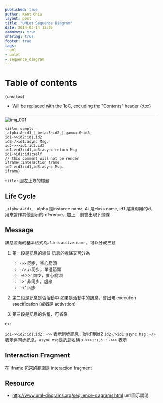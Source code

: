 ```yaml
---
published: true
author: Kent Chiu
layout: post
title: "UMLet Sequence Diagram"
date: 2014-03-14 12:05
comments: true
sharing: true
footer: true
tags: 
- uml
- umlet
- sequence_diagram 
---
```



# Table of contents
{:.no_toc}

* Will be replaced with the ToC, excluding the "Contents" header
{:toc}

----------------------------------------------------------------




![img_001][img_001]

	title: sample
	_alpha:A~id1_|_beta:B~id2_|_gamma:G~id3_
	id1->>id2:id1,id2
	id2-/>id1:async Msg.
	id3->>>id1:id1,id3
	id1.>id3:id1,id3:async return Msg
	id1->id1:id1:self
	// this comment will not be render
	iframe{:interaction frame
	id2->id3:id1,id3:async Msg.
	iframe}



`title` : 圖左上方的標題

## Life Cycle
`_alpha:A~id1_` : alpha 是instance name, A: 是class name, id1 是識別用的id，用來當作其他圖示的reference，加上 `_` 則會出現下畫線


## Message 

訊息流向的基本格式為: `line:active:name` ，可以分成三段

1. 第一段是訊息的線條
   訊息的線條又可分為

   - `->>` 同步，空心箭頭
   - `-/>` 非同步，單邊箭頭
   - '->>>' 同步，實心箭頭
   - '.>' 非同步，虛線
   - '->' 同步

2. 第二段是訊息是否活動中
   如果是活動中的訊息，會出現 execution specification (或者是 activation) 

3. 第三段是訊息的名稱，可省略

ex:

`id1->>id2:id1,id2` :  `->>` 表示同步訊息，從id1到id2
`id2-/>id1:async Msg` : `-/>` 表示非同步訊息，`async Msg`是訊息名稱
`3->>>1:1,3 ` : `->>>` 表示


## Interaction Fragment 
在 iframe 包來的範圍是 interaction fragment 


[img_001]: http://blog.kent-chiu.com/images/2014-05-14/umlet-sequence-diagram_001.jpg


## Resource
- <http://www.uml-diagrams.org/sequence-diagrams.html> uml圖示說明
 



